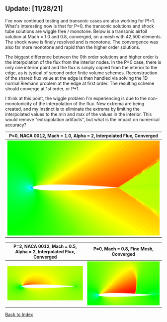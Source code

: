 ## Update: [11/28/21]

I've now continued testing and transonic cases are also working for P!=1. What's interesting now is that for P=0,
the transonic solutions and shock tube solutions are wiggle free / monotone. Below is a transonic airfoil solution at
Mach = 1.0 and 0.8, converged, on a mesh with 42,500 elements. The shock wave is finely resolved and is monotone. The convergence
was also far more monotone and rapid than the higher order solutions.

The biggest difference between the 0th order solutions and higher order is the interpolation of the flux from the interior
nodes. In the P=0 case, there is only one interior point and the flux is simply copied from the interior to the edge, as
is typical of second order finite volume schemes. Reconstruction of the shared flux value at the edge is then handled via
solving the 1D normal Riemann problem at the edge at first order. The resulting scheme should converge at 1st order, or
P+1.

I think at this point, the wiggle problem I'm experiencing is due to the non-monotonicity of the interpolation of the flux.
New extrema are being created, and my instinct is to eliminate the extrema by limiting the interpolated values to the min
and max of the values in the interior. This would remove "extrapolation artifacts", but what is the impact on numerical
accuracy?

| P=0, NACA 0012, Mach = 1.0, Alpha = 2, Interpolated Flux, Converged |
|:-------------------------------------------------------------------:|
|            ![](../images/interpolateFluxNotQ-M=1.0-P=0.PNG)            |

| P=2, NACA 0012, Mach = 0.5, Alpha = 2, Interpolated Flux, Converged |     P=0, Mach = 0.8, Fine Mesh, Converged     |
|:-------------------------------------------------------------------:|:---------------------------------------------:|
|              ![](../images/interpolateFluxNotQ-M=0.5.PNG)              | ![](../images/interpolateFluxNotQ-M=0.8-P=0.PNG) |




[Back to Index](../NOTES_Index.md)
